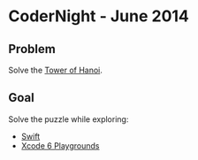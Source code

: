 # CoderNight - June 2014

## Problem

Solve the [Tower of Hanoi](http://en.wikipedia.org/wiki/Tower_of_Hanoi).

## Goal

Solve the puzzle while exploring:

- [Swift](https://developer.apple.com/swift/)
- [Xcode 6 Playgrounds](https://developer.apple.com/library/prerelease/ios/recipes/xcode_help-source_editor/ExploringandEvaluatingSwiftCodeinaPlayground/ExploringandEvaluatingSwiftCodeinaPlayground.html)
